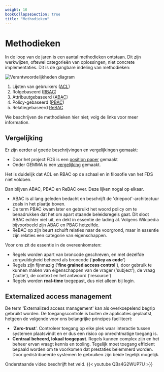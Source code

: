 ```yaml
---
weight: 10
bookCollapseSection: true
title: "Methodieken"
---
```


# Methodieken

In de loop van de jaren is een aantal methodieken ontstaan. Dit zijn werkwijzen, oftewel categorie&euml;n van oplossingen, niet concrete implementaties. 
Dit is de gangbare indeling van methodieken:

![Verantwoordelijkheden diagram](/ftv/images/2.3.2methodieken.png)

1. Lijsten van gebruikers ([ACL](https://en.wikipedia.org/wiki/Access-control_list))
2. Rolgebaseerd ([RBAC](https://en.wikipedia.org/wiki/Role-based_access_control))
3. Attribuutgebaseerd ([ABAC](https://en.wikipedia.org/wiki/Attribute-based_access_control))
4. Policy-gebaseerd ([PBAC](https://en.wikipedia.org/wiki/Attribute-based_access_control))
5. Relatiegebaseerd [ReBAC](https://en.wikipedia.org/wiki/Relationship-based_access_control)

We beschrijven de methodieken hier niet; volg de links voor meer information.

## Vergelijking

Er zijn eerder al goede beschrijvingen en vergelijkingen gemaakt:
- Door het project FDS is een [ position paper](https://federatief.datastelsel.nl/kennisbank/pbac/) gemaakt
- Onder GEMMA is een [vergelijking](https://www.gemmaonline.nl/wiki/WMA_RBAC_ABAC_en_PBAC) gemaakt.

Het is duidelijk dat ACL en RBAC op de schaal en in filosofie van het FDS niet voldoen.

Dan blijven ABAC, PBAC en ReBAC over. Deze lijken nogal op elkaar.
- ABAC is al lang geleden bedacht en beschrijft de 'driepoot'-architectuur zoals in het plaatje boven.
- De term PBAC kwam later en gebruikt het woord policy om te benadrukken dat het om apart staande beleidsregels gaat. 
Dit sloot ABAC echter niet uit, en dekt in essentie de lading al. Volgens Wikipedia bijvoorbeeld zijn ABAC en PBAC hetzelfde.
- ReBAC op zijn beurt schuift relaties naar de voorgrond, maar in essentie zijn relaties een categorie van eigenschappen.

Voor ons zit de essentie in de overeenkomsten:

- Regels worden apart van broncode geschreven, en met dezelfde zorgvuldigheid beheerd als broncode ('**policy as code**') 
- Regels zijn fijnmazig ('**fine grained access control**'), door gebruik te kunnen maken van eigenschappen van de vrager ('subject'), de vraag ('actie'), de context en het antwoord ('resource')
- Regels worden **real-time** toegepast, dus niet alleen bij login.

## Externalized access management

De term 'Externalized access management' kan als overkoepelend begrip gebruikt worden. De toegangscontrole is buiten de applicaties geplaatst,
hetgeen de volgende voor ons belangrijke principes faciliteert:
- '**Zero-trust**'. Controleer toegang op elke plek waar interactie tussen systemen plaatsvindt en er dus een risico op onrechtmatige toegang is. 
- **Centraal beheerd, lokaal toegepast**. Regels kunnen complex zijn en het beheer ervan vraagt kennis en tooling. Tegelijk moet toegang efficient bepaald
worden om te voorkomen dat prestaties belemmerd worden. Door gedistribueerde systemen te gebruiken zijn beide tegelijk mogelijk.

Onderstaande video beschrijft het veld.
{{< youtube QBs4G2WUP7U >}}


 
